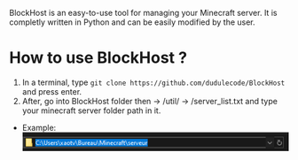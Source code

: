 BlockHost is an easy-to-use tool for managing your Minecraft server.
It is completly written in Python and can be easily modified by the user.

# How to use BlockHost ?

1. In a terminal, type ``git clone https://github.com/dudulecode/BlockHost`` and press enter.
2. After, go into BlockHost folder then -> /util/ -> /server_list.txt and type your minecraft server folder path in it.
- Example: <img style="float: right;" src="https://raw.githubusercontent.com/dudulecode/BlockHost/master/docs/example1.png">